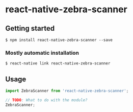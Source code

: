 # react-native-zebra-scanner

## Getting started

`$ npm install react-native-zebra-scanner --save`

### Mostly automatic installation

`$ react-native link react-native-zebra-scanner`

## Usage
```javascript
import ZebraScanner from 'react-native-zebra-scanner';

// TODO: What to do with the module?
ZebraScanner;
```
